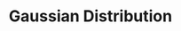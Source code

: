 ---
title: "Gaussian Distribution"

categories: ['']

tags: ['Gaussian', 'Distribution']

arwords: 'توزيع جاوس'

arexps: []

enwords: ['Gaussian Distribution']

enexps: []

arlexicons: 'و'

enlexicons: 'G'

authors: ['Ruqayya Roshdy']

translators: ['']

citations: 'تطبيقات الذكاء الاصطناعي في خدمة اللغة العربية'

sources: 'مركز الملك عبدالله بن عبدالعزيز الدولي لخدمة اللغة العربية'

word: "true"

slug: ""
---